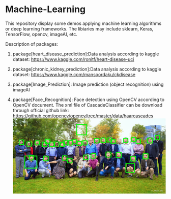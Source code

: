 # Machine-Learning
This repository display some demos applying machine learning algorithms or deep learning frameworks.
The libiaries may include sklearn, Keras, TensorFlow, opencv, imageAI, etc.

Description of packages:

1. package[heart_disease_prediction]:Data analysis according to kaggle dataset: https://www.kaggle.com/ronitf/heart-disease-uci

2. package[chronic_kidney_prediction]:Data analysis according to kaggle dataset: https://www.kaggle.com/mansoordaku/ckdisease

3. package[Image_Prediction]: Image prediction (object recognition) using imageAI

4. package[Face_Recognition]: Face detection using OpenCV according to OpenCV document. The xml file of CascadeClassifier can be download through official github link: https://github.com/opencv/opencv/tree/master/data/haarcascades
![Face Detection](https://github.com/BlueSeven277/Machine-Learning/blob/master/img.jpg)
